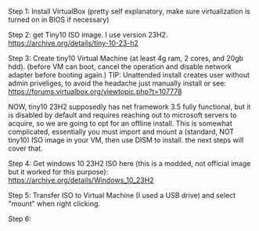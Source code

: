 Step 1: Install VirtualBox (pretty self explanatory, make sure virtualization is turned on in BIOS if necessary)

Step 2: get Tiny10 ISO image. I use version 23H2. https://archive.org/details/tiny-10-23-h2

Step 3: Create tiny10 Virtual Machine (at least 4g ram, 2 cores, and 20gb hdd). (before VM can boot, cancel the operation and disable network adapter before booting again.)
        TIP: Unattended install creates user without admin priveliges, to avoid the headache just manually install or see: https://forums.virtualbox.org/viewtopic.php?t=107778

NOW, tiny10 23H2 supposedly has net framework 3.5 fully functional, but it is disabled by default and requires reaching out to microsoft servers to acquire, so we are going to opt 
for an offline install. This is somewhat complicated, essentially you must import and mount a (standard, NOT tiny10) ISO image in your VM, then use DISM to install. the next steps will cover that. 

Step 4: Get windows 10 23H2 ISO here (this is a modded, not official image but it worked for this purpose): https://archive.org/details/Windows_10_23H2

Step 5: Transfer ISO to Virtual Machine (I used a USB drive) and select "mount" when right clicking. 

Step 6: 
